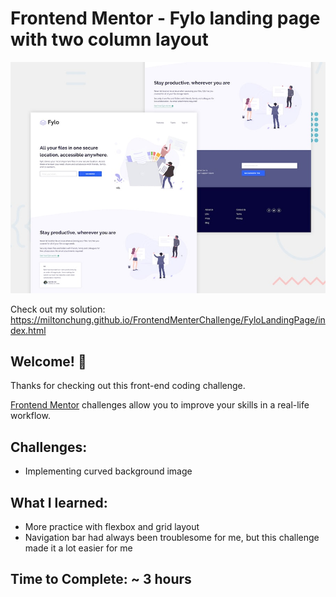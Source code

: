 # Frontend Mentor - Fylo landing page with two column layout

![Design preview for the Fylo landing page with two column layout challenge](./design/desktop-preview.jpg)

Check out my solution: https://miltonchung.github.io/FrontendMenterChallenge/FyloLandingPage/index.html

## Welcome! 👋

Thanks for checking out this front-end coding challenge.

[Frontend Mentor](https://www.frontendmentor.io) challenges allow you to improve your skills in a real-life workflow.

## Challenges:

-  Implementing curved background image

## What I learned:

-  More practice with flexbox and grid layout
-  Navigation bar had always been troublesome for me, but this challenge made it a lot easier for me

## Time to Complete: ~ 3 hours
